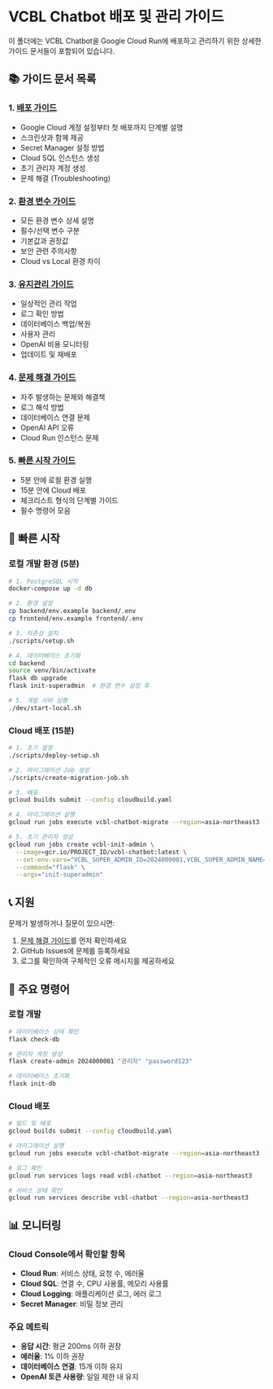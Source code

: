 # VCBL Chatbot 배포 및 관리 가이드

이 폴더에는 VCBL Chatbot을 Google Cloud Run에 배포하고 관리하기 위한 상세한 가이드 문서들이 포함되어 있습니다.

## 📚 가이드 문서 목록

### 1. [배포 가이드](1_DEPLOYMENT_GUIDE.md)
- Google Cloud 계정 설정부터 첫 배포까지 단계별 설명
- 스크린샷과 함께 제공
- Secret Manager 설정 방법
- Cloud SQL 인스턴스 생성
- 초기 관리자 계정 생성
- 문제 해결 (Troubleshooting)

### 2. [환경 변수 가이드](2_ENVIRONMENT_VARIABLES.md)
- 모든 환경 변수 상세 설명
- 필수/선택 변수 구분
- 기본값과 권장값
- 보안 관련 주의사항
- Cloud vs Local 환경 차이

### 3. [유지관리 가이드](3_MAINTENANCE_GUIDE.md)
- 일상적인 관리 작업
- 로그 확인 방법
- 데이터베이스 백업/복원
- 사용자 관리
- OpenAI 비용 모니터링
- 업데이트 및 재배포

### 4. [문제 해결 가이드](4_TROUBLESHOOTING.md)
- 자주 발생하는 문제와 해결책
- 로그 해석 방법
- 데이터베이스 연결 문제
- OpenAI API 오류
- Cloud Run 인스턴스 문제

### 5. [빠른 시작 가이드](5_QUICK_START.md)
- 5분 안에 로컬 환경 실행
- 15분 안에 Cloud 배포
- 체크리스트 형식의 단계별 가이드
- 필수 명령어 모음

## 🚀 빠른 시작

### 로컬 개발 환경 (5분)
```bash
# 1. PostgreSQL 시작
docker-compose up -d db

# 2. 환경 설정
cp backend/env.example backend/.env
cp frontend/env.example frontend/.env

# 3. 의존성 설치
./scripts/setup.sh

# 4. 데이터베이스 초기화
cd backend
source venv/bin/activate
flask db upgrade
flask init-superadmin  # 환경 변수 설정 후

# 5. 개발 서버 실행
./dev/start-local.sh
```

### Cloud 배포 (15분)
```bash
# 1. 초기 설정
./scripts/deploy-setup.sh

# 2. 마이그레이션 Job 생성
./scripts/create-migration-job.sh

# 3. 배포
gcloud builds submit --config cloudbuild.yaml

# 4. 마이그레이션 실행
gcloud run jobs execute vcbl-chatbot-migrate --region=asia-northeast3 --wait

# 5. 초기 관리자 생성
gcloud run jobs create vcbl-init-admin \
  --image=gcr.io/PROJECT_ID/vcbl-chatbot:latest \
  --set-env-vars="VCBL_SUPER_ADMIN_ID=2024000001,VCBL_SUPER_ADMIN_NAME=관리자,VCBL_SUPER_ADMIN_PASSWORD=SecurePass123!" \
  --command="flask" \
  --args="init-superadmin"
```

## 📞 지원

문제가 발생하거나 질문이 있으시면:

1. [문제 해결 가이드](4_TROUBLESHOOTING.md)를 먼저 확인하세요
2. GitHub Issues에 문제를 등록하세요
3. 로그를 확인하여 구체적인 오류 메시지를 제공하세요

## 🔧 주요 명령어

### 로컬 개발
```bash
# 데이터베이스 상태 확인
flask check-db

# 관리자 계정 생성
flask create-admin 2024000001 "관리자" "password123"

# 데이터베이스 초기화
flask init-db
```

### Cloud 배포
```bash
# 빌드 및 배포
gcloud builds submit --config cloudbuild.yaml

# 마이그레이션 실행
gcloud run jobs execute vcbl-chatbot-migrate --region=asia-northeast3 --wait

# 로그 확인
gcloud run services logs read vcbl-chatbot --region=asia-northeast3

# 서비스 상태 확인
gcloud run services describe vcbl-chatbot --region=asia-northeast3
```

## 📊 모니터링

### Cloud Console에서 확인할 항목
- **Cloud Run**: 서비스 상태, 요청 수, 에러율
- **Cloud SQL**: 연결 수, CPU 사용률, 메모리 사용률
- **Cloud Logging**: 애플리케이션 로그, 에러 로그
- **Secret Manager**: 비밀 정보 관리

### 주요 메트릭
- **응답 시간**: 평균 200ms 이하 권장
- **에러율**: 1% 이하 권장
- **데이터베이스 연결**: 15개 이하 유지
- **OpenAI 토큰 사용량**: 일일 제한 내 유지
